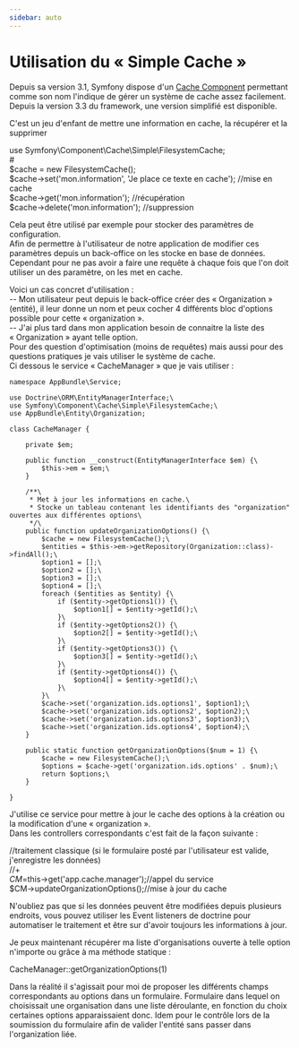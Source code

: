 ```yaml
---
sidebar: auto
---
```

# Utilisation du « Simple Cache »

Depuis sa version 3.1, Symfony dispose d'un [Cache Component](https://symfony.com/doc/current/components/cache.html) permettant comme son nom l'indique de gérer un système de cache assez facilement. Depuis la version 3.3 du framework, une version simplifié est disponible.

C'est un jeu d'enfant de mettre une information en cache, la récupérer et la supprimer

use Symfony\Component\Cache\Simple\FilesystemCache;\
#\
$cache = new FilesystemCache();\
$cache->set('mon.information', 'Je place ce texte en cache'); //mise en cache\
$cache->get('mon.information'); //récupération\
$cache->delete('mon.information'); //suppression

Cela peut être utilisé par exemple pour stocker des paramètres de configuration.\
Afin de permettre à l'utilisateur de notre application de modifier ces paramètres depuis un back-office on les stocke en base de données. Cependant pour ne pas avoir a faire une requête à chaque fois que l'on doit utiliser un des paramètre, on les met en cache.

Voici un cas concret d'utilisation :\
-- Mon utilisateur peut depuis le back-office créer des « Organization » (entité), il leur donne un nom et peux cocher 4 différents bloc d'options possible pour cette « organization ».\
-- J'ai plus tard dans mon application besoin de connaitre la liste des « Organization » ayant telle option.\
Pour des question d'optimisation (moins de requêtes) mais aussi pour des questions pratiques je vais utiliser le système de cache.\
Ci dessous le service « CacheManager » que je vais utiliser :
 ````
namespace AppBundle\Service;

use Doctrine\ORM\EntityManagerInterface;\
use Symfony\Component\Cache\Simple\FilesystemCache;\
use AppBundle\Entity\Organization;

class CacheManager {

    private $em;

    public function __construct(EntityManagerInterface $em) {\
        $this->em = $em;\
    }

    /**\
     * Met à jour les informations en cache.\
     * Stocke un tableau contenant les identifiants des "organization" ouvertes aux différentes options\
     */\
    public function updateOrganizationOptions() {\
        $cache = new FilesystemCache();\
        $entities = $this->em->getRepository(Organization::class)->findAll();\
        $option1 = [];\
        $option2 = [];\
        $option3 = [];\
        $option4 = [];\
        foreach ($entities as $entity) {\
            if ($entity->getOptions1()) {\
                $option1[] = $entity->getId();\
            }\
            if ($entity->getOptions2()) {\
                $option2[] = $entity->getId();\
            }\
            if ($entity->getOptions3()) {\
                $option3[] = $entity->getId();\
            }\
            if ($entity->getOptions4()) {\
                $option4[] = $entity->getId();\
            }\
        }\
        $cache->set('organization.ids.options1', $option1);\
        $cache->set('organization.ids.options2', $option2);\
        $cache->set('organization.ids.options3', $option3);\
        $cache->set('organization.ids.options4', $option4);\
    }

    public static function getOrganizationOptions($num = 1) {\
        $cache = new FilesystemCache();\
        $options = $cache->get('organization.ids.options' . $num);\
        return $options;\
    }

}
 ````


J'utilise ce service pour mettre à jour le cache des options à la création ou la modification d'une « organization ».\
Dans les controllers correspondants c'est fait de la façon suivante :

//traitement classique (si le formulaire posté par l'utilisateur est valide, j'enregistre les données)\
//+\
$CM = $this->get('app.cache.manager');//appel du service\
$CM->updateOrganizationOptions();//mise à jour du cache

N'oubliez pas que si les données peuvent être modifiées depuis plusieurs endroits, vous pouvez utiliser les Event listeners de doctrine pour automatiser le traitement et être sur d'avoir toujours les informations à jour.

Je peux maintenant récupérer ma liste d'organisations ouverte à telle option n'importe ou grâce à ma méthode statique :

CacheManager::getOrganizationOptions(1)

Dans la réalité il s'agissait pour moi de proposer les différents champs correspondants au options dans un formulaire. Formulaire dans lequel on choisissait une organisation dans une liste déroulante, en fonction du choix certaines options apparaissaient donc. Idem pour le contrôle lors de la soumission du formulaire afin de valider l'entité sans passer dans l'organization liée.

